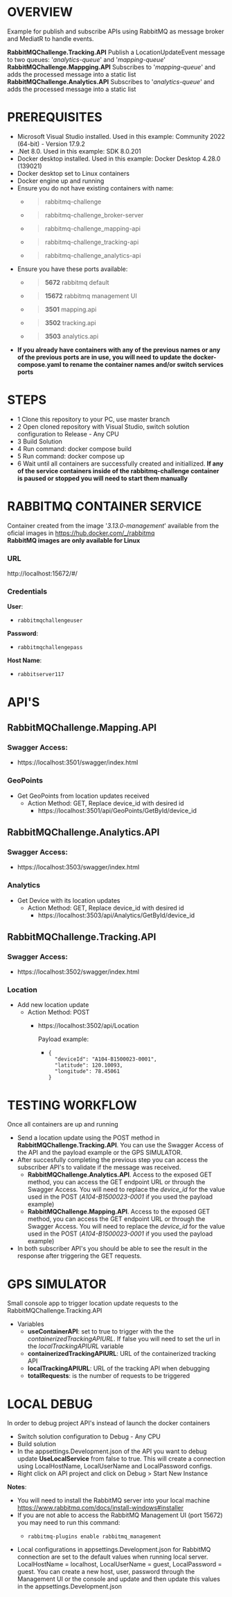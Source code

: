 # OVERVIEW
Example for publish and subscribe APIs using RabbitMQ as message broker and MediatR to handle events. 

**RabbitMQChallenge.Tracking.API** Publish a LocationUpdateEvent message to two queues: '*analytics-queue*' and '*mapping-queue*'  
**RabbitMQChallenge.Mappging.API** Subscribes to '*mapping-queue*' and adds the processed message into a static list
**RabbitMQChallenge.Analytics.API** Subscribes to '*analytics-queue*' and adds the processed message into a static list
# PREREQUISITES
- Microsoft Visual Studio installed. Used in this example: Community 2022 (64-bit) - Version 17.9.2
- .Net 8.0. Used in this example: SDK 8.0.201
- Docker desktop installed. Used in this example: Docker Desktop 4.28.0 (139021)
- Docker desktop set to Linux containers
- Docker engine up and running
- Ensure you do not have existing containers with name: 
   - >rabbitmq-challenge
   - >rabbitmq-challenge_broker-server
   - >rabbitmq-challenge_mapping-api
   - >rabbitmq-challenge_tracking-api
   - >rabbitmq-challenge_analytics-api
- Ensure you have these ports available:
   - >**5672**  rabbitmq default
   - >**15672** rabbitmq management UI
   - >**3501**  mapping.api
   - >**3502**  tracking.api
   - >**3503**  analytics.api
- **If you already have containers with any of the previous names or any of the previous ports are in use, you will need to update the docker-compose.yaml to rename the container names and/or switch services ports**
# STEPS
- 1 Clone this repository to your PC, use master branch
- 2 Open cloned repository with Visual Studio, switch solution configuration to Release - Any CPU
- 3 Build Solution
- 4 Run command: docker compose build
- 5 Run command: docker compose up
- 6 Wait until all containers are successfully created and initiallized. **If any of the service containers inside of the rabbitmq-challenge container is paused or stopped you will need to start them manually**
# RABBITMQ CONTAINER SERVICE
Container created from the image  '*3.13.0-management*'  available from the oficial images in https://hub.docker.com/_/rabbitmq  
**RabbitMQ images are only available for Linux**
### URL
 http://localhost:15672/#/
### Credentials
**User**:
 -     rabbitmqchallengeuser  
**Password**:
 -     rabbitmqchallengepass  
**Host Name**:
 -     rabbitserver117
# API'S
## RabbitMQChallenge.Mapping.API
### Swagger Access:
- https://localhost:3501/swagger/index.html
### GeoPoints
- Get GeoPoints from location updates received
  - Action Method: GET, Replace device_id with desired id
    - https://localhost:3501/api/GeoPoints/GetById/device_id
## RabbitMQChallenge.Analytics.API
### Swagger Access:
- https://localhost:3503/swagger/index.html
### Analytics
- Get Device with its location updates
  - Action Method: GET, Replace device_id with desired id
    - https://localhost:3503/api/Analytics/GetById/device_id 
## RabbitMQChallenge.Tracking.API
### Swagger Access:
- https://localhost:3502/swagger/index.html
### Location
- Add new location update
  - Action Method: POST
    - https://localhost:3502/api/Location
          
		Payload example:
      -     {
              "deviceId": "A104-B1500023-0001",
              "latitude": 120.10093,
              "longitude": 78.45061
            }
# TESTING WORKFLOW
Once all containers are up and running
- Send a location update using the POST method in **RabbitMQChallenge.Tracking.API**. You can use the Swagger Access of the API and the payload example or the GPS SIMULATOR.
- After succesfully completing the previous step you can access the subscriber API's to validate if the message was received.
  	- **RabbitMQChallenge.Analytics.API**. Access to the exposed GET method, you can access the GET endpoint URL or through the Swagger Access. You will need to replace the *device_id* for the value used in the POST (*A104-B1500023-0001* if you used the payload example)
  	- **RabbitMQChallenge.Mapping.API**. Access to the exposed GET method, you can access the GET endpoint URL or through the Swagger Access. You will need to replace the *device_id* for the value used in the POST (*A104-B1500023-0001* if you used the payload example)
- In both subscriber API's you should be able to see the result in the response after triggering the GET requests.
# GPS SIMULATOR
 Small console app to trigger location update requests to the RabbitMQChallenge.Tracking.API
 - Variables
 	- **useContainerAPI**: set to true to trigger with the the *containerizedTrackingAPIURL*. If false you will need to set the url in the *localTrackingAPIURL* variable
	- **containerizedTrackingAPIURL**: URL of the containerized tracking API
	- **localTrackingAPIURL**: URL of the tracking API when debugging
 	- **totalRequests**: is the number of requests to be triggered
# LOCAL DEBUG
In order to debug project API's instead of launch the docker containers
- Switch solution configuration to Debug - Any CPU
- Build solution
- In the appsettings.Development.json of the API you want to debug update **UseLocalService** from false to true. This will create a connection using LocalHostName, LocalUserName and LocalPassword configs.
- Right click on API project and click on Debug > Start New Instance
  
**Notes**:
- You will need to install the RabbitMQ server into your local machine https://www.rabbitmq.com/docs/install-windows#installer
- If you are not able to access the RabbitMQ Management UI (port 15672) you may need to run this command:
	-     rabbitmq-plugins enable rabbitmq_management
-  Local configurations in appsettings.Development.json for RabbitMQ connection are set to the default values when running local server. LocalHostName = localhost, LocalUserName = guest, LocalPassword = guest. You can create a new host, user, password through the Management UI or the console and update and then update this values in the appsettings.Development.json

